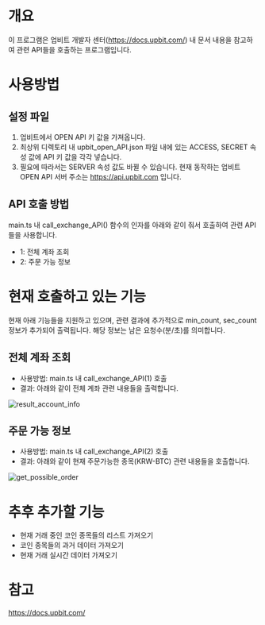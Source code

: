 # 개요
이 프로그램은 업비트 개발자 센터(https://docs.upbit.com/) 내 문서 내용을 참고하여 관련 API들을 호출하는 프로그램입니다.

# 사용방법
## 설정 파일
1. 업비트에서 OPEN API 키 값을 가져옵니다.
2. 최상위 디렉토리 내 upbit_open_API.json 파일 내에 있는 ACCESS, SECRET 속성 값에 API 키 값을 각각 넣습니다. 
3. 필요에 따라서는 SERVER 속성 값도 바뀔 수 있습니다. 현재 동작하는 업비트 OPEN API 서버 주소는 https://api.upbit.com 입니다.

## API 호출 방법
main.ts 내 call_exchange_API() 함수의 인자를 아래와 같이 줘서 호출하여 관련 API들을 사용합니다.
- 1: 전체 계좌 조회
- 2: 주문 가능 정보

# 현재 호출하고 있는 기능
현재 아래 기능들을 지원하고 있으며, 관련 결과에 추가적으로 min_count, sec_count 정보가 추가되어 출력됩니다.
해당 정보는 남은 요청수(분/초)를 의미합니다.
## 전체 계좌 조회
- 사용방법: main.ts 내 call_exchange_API(1) 호출
- 결과: 아래와 같이 전체 계좌 관련 내용들을 출력합니다.

![result_account_info](https://user-images.githubusercontent.com/46051622/117143680-0bfdc680-adec-11eb-8c96-e9174c599686.PNG)
## 주문 가능 정보
- 사용방법: main.ts 내 call_exchange_API(2) 호출
- 결과: 아래와 같이 현재 주문가능한 종목(KRW-BTC) 관련 내용들을 호출합니다.

![get_possible_order](https://user-images.githubusercontent.com/46051622/117143639-ff796e00-adeb-11eb-8f8f-fa928a80dbf0.PNG)
# 추후 추가할 기능
- 현재 거래 중인 코인 종목들의 리스트 가져오기
- 코인 종목들의 과거 데이터 가져오기
- 현재 거래 실시간 데이터 가져오기

# 참고
https://docs.upbit.com/
